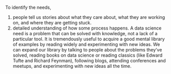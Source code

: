 To identify the needs, 
1. people tell us stories about what they care about, what they are working on, and where they are getting stuck. 
2. detailed understanding of how some process happens.
A data science need is a problem that can be solved with knowledge, not a lack of a particular tool.
It is tremendously useful to acquire a good mental library of examples by reading widely and experimenting with new ideas. We can expand our library by talking to people about the problems they’ve solved, reading books on data science or reading classics (like Edward Tufte and Richard Feynman), following blogs, attending conferences and meetups, and experimenting with new
ideas all the time.